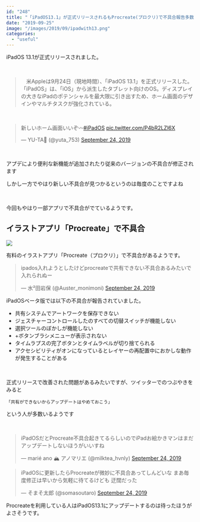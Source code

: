 ```yaml
---
id: "248"
title: "「iPadOS13.1」が正式リリースされるもProcreate(プロクリ)で不具合報告多数"
date: "2019-09-25"
image: "/images/2019/09/ipadwith13.png"
categories: 
  - "useful"
---
```


iPadOS 13.1が正式リリースされました。

 

> 　米Appleは9月24日（現地時間）、「iPadOS 13.1」を正式リリースした。「iPadOS」は、「iOS」から派生したタブレット向けのOS。ディスプレイの大きなiPadのポテンシャルを最大限に引き出すため、ホーム画面のデザインやマルチタスクが強化されている。

 

<blockquote class="twitter-tweet"><p dir="ltr" lang="ja">新しいホーム画面いいぞ〰︎<a href="https://twitter.com/hashtag/iPadOS?src=hash&amp;ref_src=twsrc%5Etfw">#iPadOS</a> <a href="https://t.co/P4bR2LZl6X">pic.twitter.com/P4bR2LZl6X</a></p>— YU-TA💛 (@yuta_753) <a href="https://twitter.com/yuta_753/status/1176645386540204032?ref_src=twsrc%5Etfw">September 24, 2019</a></blockquote>
<script async src="https://platform.twitter.com/widgets.js" charset="utf-8"></script>

 

アプデにより便利な新機能が追加されたり従来のバージョンの不具合が修正されます

しかし一方でやはり新しい不具合が見つかるというのは毎度のことですよね

 

今回もやはり一部アプリで不具合がでているようです。

## イラストアプリ「Procreate」で不具合

![](../../assets/images/2019/09/procreate.png)

有料のイラストアプリ「Procreate（プロクリ）」で不具合があるようです。

<blockquote class="twitter-tweet"><p dir="ltr" lang="ja">ipados入れようとしたけどprocreateで共有できない不具合あるみたいで入れられぬー</p>— 水²田岩保 (@Auster_monimoni) <a href="https://twitter.com/Auster_monimoni/status/1176589490464231424?ref_src=twsrc%5Etfw">September 24, 2019</a></blockquote>
<script async src="https://platform.twitter.com/widgets.js" charset="utf-8"></script>

iPadOSベータ版では以下の不具合が報告されていました。

- 共有システムでアートワークを保存できない
- ジェスチャーコントロールしたのすべての切替スイッチが機能しない
- 選択ツールのぼかしが機能しない
- +ボタンブラシメニューが表示されない
- タイムラプスの完了ボタンとタイムラベルが切り捨てられる
- アクセシビリティがオンになっているとレイヤーの再配置中におかしな動作が発生することがある

 

正式リリースで改善された問題があるみたいですが、ツイッターでのつぶやきをみると

```
「共有ができないからアップデートはやめておこう」
```

という人が多数いるようです

 

<blockquote class="twitter-tweet"><p dir="ltr" lang="ja">iPadOSだとProcreate不具合起きてるらしいのでiPadお絵かきマンはまだアップデートしないほうがいいすね</p>— marié ano 🏔 アノマリエ (@milktea_hvnly) <a href="https://twitter.com/milktea_hvnly/status/1176624892675969025?ref_src=twsrc%5Etfw">September 24, 2019</a></blockquote>
<script async src="https://platform.twitter.com/widgets.js" charset="utf-8"></script>

<blockquote class="twitter-tweet"><p dir="ltr" lang="ja">iPadOSに更新したらProcreateが微妙に不具合あってしんどいな まあ毎度修正は早いから気軽に待てるけども 迂闊だった</p>— そまそ太郎 (@somasoutaro) <a href="https://twitter.com/somasoutaro/status/1176589623901900800?ref_src=twsrc%5Etfw">September 24, 2019</a></blockquote>
<script async src="https://platform.twitter.com/widgets.js" charset="utf-8"></script>

Procreateを利用している人はiPadOS13.1にアップデートするのは待ったほうがよさそうです。
